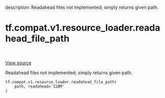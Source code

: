 description: Readahead files not implemented; simply returns given path.

<div itemscope itemtype="http://developers.google.com/ReferenceObject">
<meta itemprop="name" content="tf.compat.v1.resource_loader.readahead_file_path" />
<meta itemprop="path" content="Stable" />
</div>

# tf.compat.v1.resource_loader.readahead_file_path

<!-- Insert buttons and diff -->

<table class="tfo-notebook-buttons tfo-api nocontent" align="left">

</table>

<a target="_blank" href="/code/stable/tensorflow/python/platform/resource_loader.py">View source</a>



Readahead files not implemented; simply returns given path.

<pre class="devsite-click-to-copy prettyprint lang-py tfo-signature-link">
<code>tf.compat.v1.resource_loader.readahead_file_path(
    path, readahead=&#x27;128M&#x27;
)
</code></pre>



<!-- Placeholder for "Used in" -->
